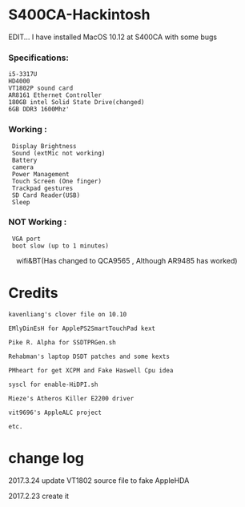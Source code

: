 # S400CA-Hackintosh
EDIT...
I have installed MacOS 10.12 at S400CA with some bugs

### Specifications:

    i5-3317U
    HD4000 
    VT1802P sound card
    AR8161 Ethernet Controller
    180GB intel Solid State Drive(changed)
    6GB DDR3 1600Mhz'
### Working :

     Display Brightness
     Sound (extMic not working)
     Battery
     camera
     Power Management
     Touch Screen (One finger)
     Trackpad gestures
     SD Card Reader(USB)
     Sleep

### NOT Working :

     VGA port
     boot slow (up to 1 minutes) 
     wifi&BT(Has changed to QCA9565 , Although AR9485 has worked)

# Credits

    kavenliang's clover file on 10.10

    EMlyDinEsH for ApplePS2SmartTouchPad kext

    Pike R. Alpha for SSDTPRGen.sh

    Rehabman's laptop DSDT patches and some kexts

    PMheart for get XCPM and Fake Haswell Cpu idea

    syscl for enable-HiDPI.sh

    Mieze's Atheros Killer E2200 driver

    vit9696's AppleALC project

    etc.

# change log

2017.3.24  update VT1802 source file to fake AppleHDA

2017.2.23  create it
